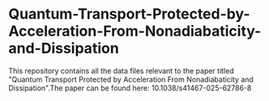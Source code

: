 # Quantum-Transport-Protected-by-Acceleration-From-Nonadiabaticity-and-Dissipation
This repository contains all the data files relevant to the paper titled "Quantum Transport Protected by Acceleration From Nonadiabaticity and Dissipation".The paper can be found here: 
10.1038/s41467-025-62786-8
